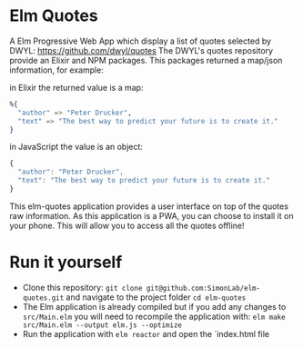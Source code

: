 # Elm Quotes

A Elm Progressive Web App which display a list of quotes selected by DWYL: https://github.com/dwyl/quotes
The DWYL's quotes repository provide an Elixir and NPM packages.
This packages returned a map/json information, for example:

in Elixir the returned value is a map:
```elixir
%{
  "author" => "Peter Drucker",
  "text" => "The best way to predict your future is to create it."
}
```

in JavaScript the value is an object:
```js
{
  "author": "Peter Drucker",
  "text": "The best way to predict your future is to create it."
}
```

This elm-quotes application provides a user interface on top of the quotes raw information.
As this application is a PWA, you can choose to install it on your phone.
This will allow you to access all the quotes offline!

# Run it yourself

- Clone this repository: `git clone git@github.com:SimonLab/elm-quotes.git` and navigate to the project folder `cd elm-quotes`
- The Elm application is already compiled but if you add any changes to `src/Main.elm` you will need to recompile the application with:
`elm make src/Main.elm --output elm.js --optimize`
- Run the application with `elm reactor` and open the `index.html file